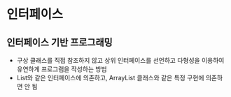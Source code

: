 # 인터페이스
## 인터페이스 기반 프로그래밍
- 구상 클래스를 직접 참조하지 않고 상위 인터페이스를 선언하고 다형성을 이용하여 유연하게 프로그램을 작성하는 방법
- List와 같은 인터페이스에 의존하고, ArrayList 클래스와 같은 특정 구현에 의존하면 안 됨
